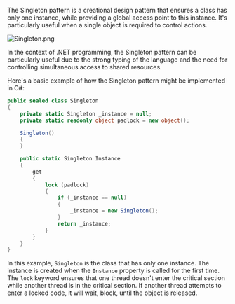 ﻿The Singleton pattern is a creational design pattern that ensures a class has only one instance, while providing a global access point to this instance. It's particularly useful when a single object is required to control actions.

![Singleton.png](./Singleton.png)

In the context of .NET programming, the Singleton pattern can be particularly useful due to the strong typing of the language and the need for controlling simultaneous access to shared resources.

Here's a basic example of how the Singleton pattern might be implemented in C#:

```csharp
public sealed class Singleton
{
    private static Singleton _instance = null;
    private static readonly object padlock = new object();

    Singleton()
    {
    }

    public static Singleton Instance
    {
        get
        {
            lock (padlock)
            {
                if (_instance == null)
                {
                    _instance = new Singleton();
                }
                return _instance;
            }
        }
    }
}
```

In this example, `Singleton` is the class that has only one instance. The instance is created when the `Instance` property is called for the first time. The `lock` keyword ensures that one thread doesn't enter the critical section while another thread is in the critical section. If another thread attempts to enter a locked code, it will wait, block, until the object is released.